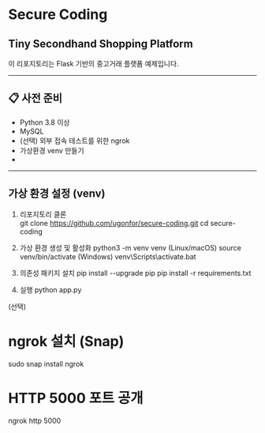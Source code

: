 # Secure Coding

## Tiny Secondhand Shopping Platform

이 리포지토리는 Flask 기반의 중고거래 플랫폼 예제입니다.

---

## 📋 사전 준비

- Python 3.8 이상  
- MySQL
- (선택) 외부 접속 테스트를 위한 ngrok
- 가상환경 venv 만들기
- 

---

## 가상 환경 설정 (venv)

1. 리포지토리 클론  
git clone https://github.com/ugonfor/secure-coding.git
cd secure-coding

2. 가상 환경 생성 및 활성화
python3 -m venv venv
(Linux/macOS) source venv/bin/activate
(Windows) venv\Scripts\activate.bat

3. 의존성 패키지 설치
pip install --upgrade pip
pip install -r requirements.txt

4. 실행
python app.py


(선택)
# ngrok 설치 (Snap)
sudo snap install ngrok

# HTTP 5000 포트 공개
ngrok http 5000

